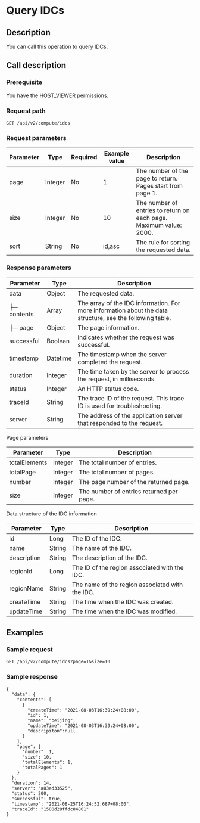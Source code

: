 Query IDCs 
===============================



Description 
--------------------------------

You can call this operation to query IDCs.

Call description 
-------------------------------------

### Prerequisite 

You have the HOST_VIEWER permissions.

### Request path 

`GET /api/v2/compute/idcs`

### Request parameters 



| Parameter |  Type   | Required | Example value |                                    Description                                     |
|-----------|---------|----------|---------------|------------------------------------------------------------------------------------|
| page      | Integer | No       | 1             | The number of the page to return. Pages start from page 1.                         |
| size      | Integer | No       | 10            | The number of entries to return on each page. Maximum value: 2000. |
| sort      | String  | No       | id,asc        | The rule for sorting the requested data.                                           |



### Response parameters 



|  Parameter  |   Type   |                                                Description                                                |
|-------------|----------|-----------------------------------------------------------------------------------------------------------|
| data        | Object   | The requested data.                                                                                       |
| ├─ contents | Array    | The array of the IDC information. For more information about the data structure, see the following table. |
| ├─ page     | Object   | The page information.                                                                                     |
| successful  | Boolean  | Indicates whether the request was successful.                                                             |
| timestamp   | Datetime | The timestamp when the server completed the request.                                                      |
| duration    | Integer  | The time taken by the server to process the request, in milliseconds.                                     |
| status      | Integer  | An HTTP status code.                                                                                      |
| traceId     | String   | The trace ID of the request. This trace ID is used for troubleshooting.                                   |
| server      | String   | The address of the application server that responded to the request.                                      |



Page parameters


|   Parameter   |  Type   |               Description                |
|---------------|---------|------------------------------------------|
| totalElements | Integer | The total number of entries.             |
| totalPage     | Integer | The total number of pages.               |
| number        | Integer | The page number of the returned page.    |
| size          | Integer | The number of entries returned per page. |



Data structure of the IDC information


|  Parameter  |  Type  |                   Description                   |
|-------------|--------|-------------------------------------------------|
| id          | Long   | The ID of the IDC.                              |
| name        | String | The name of the IDC.                            |
| description | String | The description of the IDC.                     |
| regionId    | Long   | The ID of the region associated with the IDC.   |
| regionName  | String | The name of the region associated with the IDC. |
| createTime  | String | The time when the IDC was created.              |
| updateTime  | String | The time when the IDC was modified.             |



Examples 
-----------------------------

### Sample request 

`GET /api/v2/compute/idcs?page=1&size=10`

### Sample response 

```unknow
{
  "data": {
    "contents": [
      {
        "createTime": "2021-08-03T16:39:24+08:00",
        "id": 1,
        "name": "beijing",
        "updateTime": "2021-08-03T16:39:24+08:00",
        "descripiton":null
      }
    ],
    "page": {
      "number": 1,
      "size": 10,
      "totalElements": 1,
      "totalPages": 1
    }
  },
  "duration": 14,
  "server": "a83ad33525",
  "status": 200,
  "successful": true,
  "timestamp": "2021-08-25T16:24:52.687+08:00",
  "traceId": "1500d28ffdc84801"
}
```


